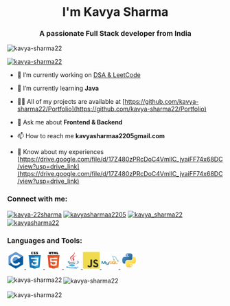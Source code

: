 <h1 align="center">I'm Kavya Sharma</h1>
<h3 align="center">A passionate Full Stack developer from India</h3>

<p align="left"> <img src="https://komarev.com/ghpvc/?username=kavya-sharma22&label=Profile%20views&color=0e75b6&style=flat" alt="kavya-sharma22" /> </p>

<p align="left"> <a href="https://github.com/ryo-ma/github-profile-trophy"><img src="https://github-profile-trophy.vercel.app/?username=kavya-sharma22" alt="kavya-sharma22" /></a> </p>

- 🔭 I’m currently working on [DSA & LeetCode](https://github.com/kavya-sharma22/LeetCode)

- 🌱 I’m currently learning **Java**

- 👨‍💻 All of my projects are available at [https://github.com/kavya-sharma22/Portfolio](https://github.com/kavya-sharma22/Portfolio)

- 💬 Ask me about **Frontend & Backend**

- 📫 How to reach me **kavyasharmaa2205gmail.com**

- 📄 Know about my experiences [https://drive.google.com/file/d/17Z480zPRcDoC4VmllC_jyaiFF74x68DC/view?usp=drive_link](https://drive.google.com/file/d/17Z480zPRcDoC4VmllC_jyaiFF74x68DC/view?usp=drive_link)

<h3 align="left">Connect with me:</h3>
<p align="left">
<a href="https://linkedin.com/in/kavya-22sharma" target="blank"><img align="center" src="https://raw.githubusercontent.com/rahuldkjain/github-profile-readme-generator/master/src/images/icons/Social/linked-in-alt.svg" alt="kavya-22sharma" height="30" width="40" /></a>
<a href="https://www.hackerrank.com/kavyasharmaa2205" target="blank"><img align="center" src="https://raw.githubusercontent.com/rahuldkjain/github-profile-readme-generator/master/src/images/icons/Social/hackerrank.svg" alt="kavyasharmaa2205" height="30" width="40" /></a>
<a href="https://www.leetcode.com/kavya_sharma22" target="blank"><img align="center" src="https://raw.githubusercontent.com/rahuldkjain/github-profile-readme-generator/master/src/images/icons/Social/leet-code.svg" alt="kavya_sharma22" height="30" width="40" /></a>
<a href="https://auth.geeksforgeeks.org/user/kavyasharma22" target="blank"><img align="center" src="https://raw.githubusercontent.com/rahuldkjain/github-profile-readme-generator/master/src/images/icons/Social/geeks-for-geeks.svg" alt="kavyasharma22" height="30" width="40" /></a>
</p>

<h3 align="left">Languages and Tools:</h3>
<p align="left"> <a href="https://www.cprogramming.com/" target="_blank" rel="noreferrer"> <img src="https://raw.githubusercontent.com/devicons/devicon/master/icons/c/c-original.svg" alt="c" width="40" height="40"/> </a> <a href="https://www.w3schools.com/css/" target="_blank" rel="noreferrer"> <img src="https://raw.githubusercontent.com/devicons/devicon/master/icons/css3/css3-original-wordmark.svg" alt="css3" width="40" height="40"/> </a> <a href="https://www.w3.org/html/" target="_blank" rel="noreferrer"> <img src="https://raw.githubusercontent.com/devicons/devicon/master/icons/html5/html5-original-wordmark.svg" alt="html5" width="40" height="40"/> </a> <a href="https://www.java.com" target="_blank" rel="noreferrer"> <img src="https://raw.githubusercontent.com/devicons/devicon/master/icons/java/java-original.svg" alt="java" width="40" height="40"/> </a> <a href="https://developer.mozilla.org/en-US/docs/Web/JavaScript" target="_blank" rel="noreferrer"> <img src="https://raw.githubusercontent.com/devicons/devicon/master/icons/javascript/javascript-original.svg" alt="javascript" width="40" height="40"/> </a> <a href="https://www.mysql.com/" target="_blank" rel="noreferrer"> <img src="https://raw.githubusercontent.com/devicons/devicon/master/icons/mysql/mysql-original-wordmark.svg" alt="mysql" width="40" height="40"/> </a> <a href="https://www.python.org" target="_blank" rel="noreferrer"> <img src="https://raw.githubusercontent.com/devicons/devicon/master/icons/python/python-original.svg" alt="python" width="40" height="40"/> </a> </p>

<p><img align="left" src="https://github-readme-stats.vercel.app/api/top-langs?username=kavya-sharma22&show_icons=true&locale=en&layout=compact" alt="kavya-sharma22" /></p>

<p>&nbsp;<img align="center" src="https://github-readme-stats.vercel.app/api?username=kavya-sharma22&show_icons=true&locale=en" alt="kavya-sharma22" /></p>

<p><img align="center" src="https://github-readme-streak-stats.herokuapp.com/?user=kavya-sharma22&" alt="kavya-sharma22" /></p>

